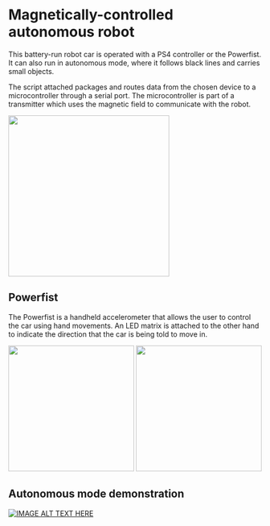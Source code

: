# Magnetically-controlled autonomous robot

This battery-run robot car is operated with a PS4 controller or the Powerfist.
It can also run in autonomous mode, where it follows black lines and carries small objects.

The script attached packages and routes data from the chosen device to a microcontroller through a serial port.
The microcontroller is part of a transmitter which uses the magnetic field to communicate with the robot.

<img src="https://i.imgur.com/xmrDSYX.jpg" width="320">

## Powerfist
The Powerfist is a handheld accelerometer that allows the user to control the car using hand movements.
An LED matrix is attached to the other hand to indicate the direction that the car is being told to move in.

<img src="https://i.imgur.com/LRoTWQF.jpg" width="250"> <img src="https://i.imgur.com/bUQW2AY.jpg" width="250">

## Autonomous mode demonstration
[![IMAGE ALT TEXT HERE](https://img.youtube.com/vi/lxt1E65UH2w/0.jpg)](https://youtu.be/lxt1E65UH2w)
